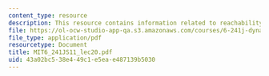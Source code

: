 ```yaml
---
content_type: resource
description: This resource contains information related to reachability and observability.
file: https://ol-ocw-studio-app-qa.s3.amazonaws.com/courses/6-241j-dynamic-systems-and-control-spring-2011/43a02bc538e449c1e5eae487139b5030_MIT6_241JS11_lec20.pdf
file_type: application/pdf
resourcetype: Document
title: MIT6_241JS11_lec20.pdf
uid: 43a02bc5-38e4-49c1-e5ea-e487139b5030
---
```

